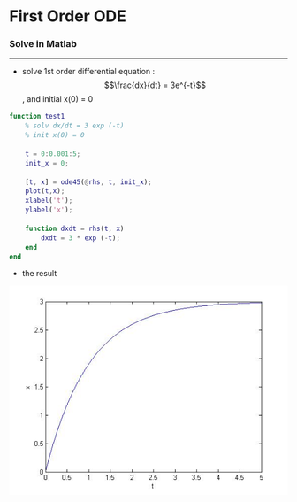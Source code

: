 # First Order ODE

<script type="text/javascript" src="../js/general.js"></script>

### Solve in Matlab
---

* solve 1st order differential equation : $$\frac{dx}{dt} = 3e^{-t}$$, and initial x(0) = 0

```matlab
function test1
    % solv dx/dt = 3 exp (-t)
    % init x(0) = 0
    
    t = 0:0.001:5;
    init_x = 0;
    
    [t, x] = ode45(@rhs, t, init_x);
    plot(t,x);
    xlabel('t');
    ylabel('x');
    
    function dxdt = rhs(t, x)
        dxdt = 3 * exp (-t);
    end
end
```

* the result

![](../images/first-ode-matlab.jpg)
